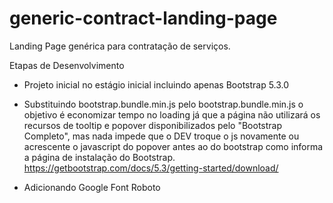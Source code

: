 # generic-contract-landing-page
Landing Page genérica para contratação de serviços.

Etapas de Desenvolvimento
- Projeto inicial no estágio inicial incluindo apenas Bootstrap 5.3.0

- Substituindo bootstrap.bundle.min.js pelo bootstrap.bundle.min.js
o objetivo é economizar tempo no loading já que a página não utilizará os recursos de tooltip e popover disponibilizados pelo "Bootstrap Completo", mas nada impede que o DEV troque o js novamente ou acrescente o javascript do popover antes ao do bootstrap como informa a página de instalação do Bootstrap.
https://getbootstrap.com/docs/5.3/getting-started/download/

- Adicionando Google Font Roboto

